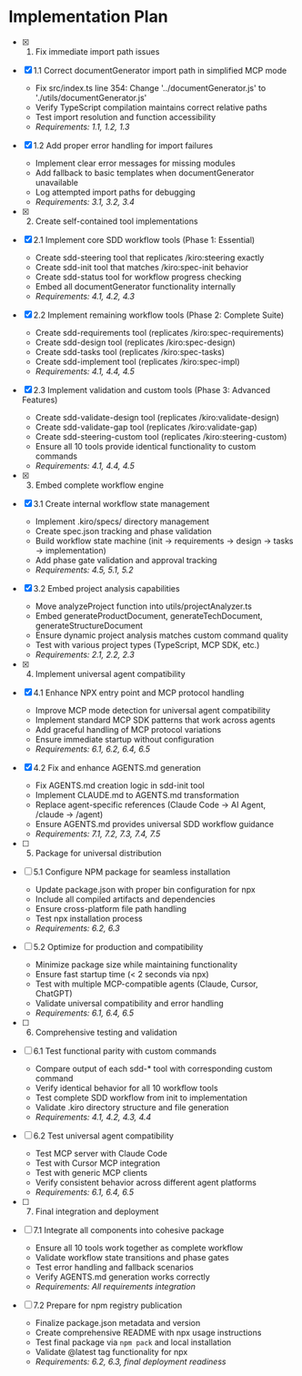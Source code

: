 # Implementation Plan

- [x] 1. Fix immediate import path issues
- [x] 1.1 Correct documentGenerator import path in simplified MCP mode
  - Fix src/index.ts line 354: Change '../documentGenerator.js' to './utils/documentGenerator.js'
  - Verify TypeScript compilation maintains correct relative paths
  - Test import resolution and function accessibility
  - _Requirements: 1.1, 1.2, 1.3_

- [x] 1.2 Add proper error handling for import failures
  - Implement clear error messages for missing modules
  - Add fallback to basic templates when documentGenerator unavailable
  - Log attempted import paths for debugging
  - _Requirements: 3.1, 3.2, 3.4_

- [x] 2. Create self-contained tool implementations
- [x] 2.1 Implement core SDD workflow tools (Phase 1: Essential)
  - Create sdd-steering tool that replicates /kiro:steering exactly
  - Create sdd-init tool that matches /kiro:spec-init behavior
  - Create sdd-status tool for workflow progress checking
  - Embed all documentGenerator functionality internally
  - _Requirements: 4.1, 4.2, 4.3_

- [x] 2.2 Implement remaining workflow tools (Phase 2: Complete Suite)
  - Create sdd-requirements tool (replicates /kiro:spec-requirements)
  - Create sdd-design tool (replicates /kiro:spec-design)
  - Create sdd-tasks tool (replicates /kiro:spec-tasks)
  - Create sdd-implement tool (replicates /kiro:spec-impl)
  - _Requirements: 4.1, 4.4, 4.5_

- [x] 2.3 Implement validation and custom tools (Phase 3: Advanced Features)
  - Create sdd-validate-design tool (replicates /kiro:validate-design)
  - Create sdd-validate-gap tool (replicates /kiro:validate-gap)
  - Create sdd-steering-custom tool (replicates /kiro:steering-custom)
  - Ensure all 10 tools provide identical functionality to custom commands
  - _Requirements: 4.1, 4.4, 4.5_

- [x] 3. Embed complete workflow engine
- [x] 3.1 Create internal workflow state management
  - Implement .kiro/specs/ directory management
  - Create spec.json tracking and phase validation
  - Build workflow state machine (init → requirements → design → tasks → implementation)
  - Add phase gate validation and approval tracking
  - _Requirements: 4.5, 5.1, 5.2_

- [x] 3.2 Embed project analysis capabilities
  - Move analyzeProject function into utils/projectAnalyzer.ts
  - Embed generateProductDocument, generateTechDocument, generateStructureDocument
  - Ensure dynamic project analysis matches custom command quality
  - Test with various project types (TypeScript, MCP SDK, etc.)
  - _Requirements: 2.1, 2.2, 2.3_

- [x] 4. Implement universal agent compatibility
- [x] 4.1 Enhance NPX entry point and MCP protocol handling
  - Improve MCP mode detection for universal agent compatibility
  - Implement standard MCP SDK patterns that work across agents
  - Add graceful handling of MCP protocol variations
  - Ensure immediate startup without configuration
  - _Requirements: 6.1, 6.2, 6.4, 6.5_

- [x] 4.2 Fix and enhance AGENTS.md generation
  - Fix AGENTS.md creation logic in sdd-init tool
  - Implement CLAUDE.md to AGENTS.md transformation
  - Replace agent-specific references (Claude Code → AI Agent, /claude → /agent)
  - Ensure AGENTS.md provides universal SDD workflow guidance
  - _Requirements: 7.1, 7.2, 7.3, 7.4, 7.5_

- [ ] 5. Package for universal distribution
- [ ] 5.1 Configure NPM package for seamless installation
  - Update package.json with proper bin configuration for npx
  - Include all compiled artifacts and dependencies
  - Ensure cross-platform file path handling
  - Test npx installation process
  - _Requirements: 6.2, 6.3_

- [ ] 5.2 Optimize for production and compatibility
  - Minimize package size while maintaining functionality
  - Ensure fast startup time (< 2 seconds via npx)
  - Test with multiple MCP-compatible agents (Claude, Cursor, ChatGPT)
  - Validate universal compatibility and error handling
  - _Requirements: 6.1, 6.4, 6.5_

- [ ] 6. Comprehensive testing and validation
- [ ] 6.1 Test functional parity with custom commands
  - Compare output of each sdd-* tool with corresponding custom command
  - Verify identical behavior for all 10 workflow tools
  - Test complete SDD workflow from init to implementation
  - Validate .kiro directory structure and file generation
  - _Requirements: 4.1, 4.2, 4.3, 4.4_

- [ ] 6.2 Test universal agent compatibility
  - Test MCP server with Claude Code
  - Test with Cursor MCP integration
  - Test with generic MCP clients
  - Verify consistent behavior across different agent platforms
  - _Requirements: 6.1, 6.4, 6.5_

- [ ] 7. Final integration and deployment
- [ ] 7.1 Integrate all components into cohesive package
  - Ensure all 10 tools work together as complete workflow
  - Validate workflow state transitions and phase gates
  - Test error handling and fallback scenarios
  - Verify AGENTS.md generation works correctly
  - _Requirements: All requirements integration_

- [ ] 7.2 Prepare for npm registry publication
  - Finalize package.json metadata and version
  - Create comprehensive README with npx usage instructions
  - Test final package via `npm pack` and local installation
  - Validate @latest tag functionality for npx
  - _Requirements: 6.2, 6.3, final deployment readiness_